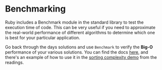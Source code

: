 # Benchmarking

Ruby includes a Benchmark module in the standard library to test the execution time of code. This can be very useful if you need to approximate the real-world performance of different algorithms to determine which one is best for your particular application.

Go back through the days solutions and use `Benchmark` to verify the **Big-O** performance of your various solutions. You can find the docs [here][benchmark-docs], and there's an example of how to use it in the [sorting complexity demo][sorting-demo] from the readings.

[benchmark-docs]: http://ruby-doc.org/stdlib-2.1.2/libdoc/benchmark/rdoc/Benchmark.html
[sorting-demo]: https://github.com/appacademy/curriculum/blob/master/ruby/demos/sorting_demo/sorting_demo.rb#L58-L67
